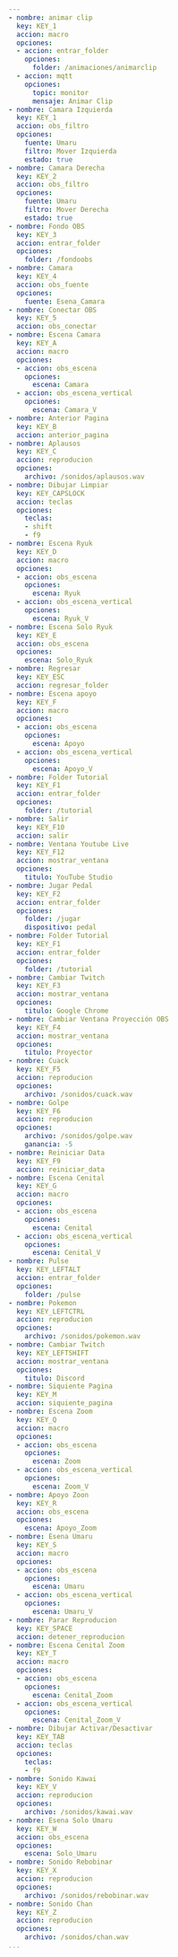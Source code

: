 ```yaml
---
- nombre: animar clip
  key: KEY_1
  accion: macro
  opciones:
  - accion: entrar_folder
    opciones:
      folder: /animaciones/animarclip
  - accion: mqtt
    opciones:
      topic: monitor
      mensaje: Animar Clip
- nombre: Camara Izquierda
  key: KEY_1
  accion: obs_filtro
  opciones:
    fuente: Umaru
    filtro: Mover Izquierda
    estado: true
- nombre: Camara Derecha
  key: KEY_2
  accion: obs_filtro
  opciones:
    fuente: Umaru
    filtro: Mover Derecha
    estado: true
- nombre: Fondo OBS
  key: KEY_3
  accion: entrar_folder
  opciones:
    folder: /fondoobs
- nombre: Camara
  key: KEY_4
  accion: obs_fuente
  opciones:
    fuente: Esena_Camara
- nombre: Conectar OBS
  key: KEY_5
  accion: obs_conectar
- nombre: Escena Camara
  key: KEY_A
  accion: macro
  opciones:
  - accion: obs_escena
    opciones:
      escena: Camara
  - accion: obs_escena_vertical
    opciones:
      escena: Camara_V
- nombre: Anterior Pagina
  key: KEY_B
  accion: anterior_pagina
- nombre: Aplausos
  key: KEY_C
  accion: reproducion
  opciones:
    archivo: /sonidos/aplausos.wav
- nombre: Dibujar Limpiar
  key: KEY_CAPSLOCK
  accion: teclas
  opciones:
    teclas:
    - shift
    - f9
- nombre: Escena Ryuk
  key: KEY_D
  accion: macro
  opciones:
  - accion: obs_escena
    opciones:
      escena: Ryuk
  - accion: obs_escena_vertical
    opciones:
      escena: Ryuk_V
- nombre: Escena Solo Ryuk
  key: KEY_E
  accion: obs_escena
  opciones:
    escena: Solo_Ryuk
- nombre: Regresar
  key: KEY_ESC
  accion: regresar_folder
- nombre: Escena apoyo
  key: KEY_F
  accion: macro
  opciones:
  - accion: obs_escena
    opciones:
      escena: Apoyo
  - accion: obs_escena_vertical
    opciones:
      escena: Apoyo_V
- nombre: Folder Tutorial
  key: KEY_F1
  accion: entrar_folder
  opciones:
    folder: /tutorial
- nombre: Salir
  key: KEY_F10
  accion: salir
- nombre: Ventana Youtube Live
  key: KEY_F12
  accion: mostrar_ventana
  opciones:
    titulo: YouTube Studio
- nombre: Jugar Pedal
  key: KEY_F2
  accion: entrar_folder
  opciones:
    folder: /jugar
    dispositivo: pedal
- nombre: Folder Tutorial
  key: KEY_F1
  accion: entrar_folder
  opciones:
    folder: /tutorial
- nombre: Cambiar Twitch
  key: KEY_F3
  accion: mostrar_ventana
  opciones:
    titulo: Google Chrome
- nombre: Cambiar Ventana Proyección OBS
  key: KEY_F4
  accion: mostrar_ventana
  opciones:
    titulo: Proyector
- nombre: Cuack
  key: KEY_F5
  accion: reproducion
  opciones:
    archivo: /sonidos/cuack.wav
- nombre: Golpe
  key: KEY_F6
  accion: reproducion
  opciones:
    archivo: /sonidos/golpe.wav
    ganancia: -5
- nombre: Reiniciar Data
  key: KEY_F9
  accion: reiniciar_data
- nombre: Escena Cenital
  key: KEY_G
  accion: macro
  opciones:
  - accion: obs_escena
    opciones:
      escena: Cenital
  - accion: obs_escena_vertical
    opciones:
      escena: Cenital_V
- nombre: Pulse
  key: KEY_LEFTALT
  accion: entrar_folder
  opciones:
    folder: /pulse
- nombre: Pokemon
  key: KEY_LEFTCTRL
  accion: reproducion
  opciones:
    archivo: /sonidos/pokemon.wav
- nombre: Cambiar Twitch
  key: KEY_LEFTSHIFT
  accion: mostrar_ventana
  opciones:
    titulo: Discord
- nombre: Siquiente Pagina
  key: KEY_M
  accion: siquiente_pagina
- nombre: Escena Zoom
  key: KEY_Q
  accion: macro
  opciones:
  - accion: obs_escena
    opciones:
      escena: Zoom
  - accion: obs_escena_vertical
    opciones:
      escena: Zoom_V
- nombre: Apoyo Zoon
  key: KEY_R
  accion: obs_escena
  opciones:
    escena: Apoyo_Zoom
- nombre: Esena Umaru
  key: KEY_S
  accion: macro
  opciones:
  - accion: obs_escena
    opciones:
      escena: Umaru
  - accion: obs_escena_vertical
    opciones:
      escena: Umaru_V
- nombre: Parar Reproducion
  key: KEY_SPACE
  accion: detener_reproducion
- nombre: Escena Cenital Zoom
  key: KEY_T
  accion: macro
  opciones:
  - accion: obs_escena
    opciones:
      escena: Cenital_Zoom
  - accion: obs_escena_vertical
    opciones:
      escena: Cenital_Zoom_V
- nombre: Dibujar Activar/Desactivar
  key: KEY_TAB
  accion: teclas
  opciones:
    teclas:
    - f9
- nombre: Sonido Kawai
  key: KEY_V
  accion: reproducion
  opciones:
    archivo: /sonidos/kawai.wav
- nombre: Esena Solo Umaru
  key: KEY_W
  accion: obs_escena
  opciones:
    escena: Solo_Umaru
- nombre: Sonido Rebobinar
  key: KEY_X
  accion: reproducion
  opciones:
    archivo: /sonidos/rebobinar.wav
- nombre: Sonido Chan
  key: KEY_Z
  accion: reproducion
  opciones:
    archivo: /sonidos/chan.wav
...
```

